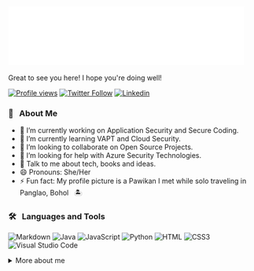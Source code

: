 ![hello, world](images/hello.svg)
<div>Great to see you here! I hope you're doing well!</div>

[![Profile views](https://visitor-badge.glitch.me/badge?page_id=iamsywid.iamsywid)][github]
[![Twitter Follow](https://img.shields.io/twitter/follow/iamsywid?style=social)][twitter]
[![Linkedin](https://img.shields.io/badge/LinkedIn-0A66C2?style=social&logo=linkedin)][linkedin]


### 🧩 &nbsp; About Me

- 🔭 I’m currently working on Application Security and Secure Coding.
- 🌱 I’m currently learning VAPT and Cloud Security.
- 👯 I’m looking to collaborate on Open Source Projects.
- 🤔 I’m looking for help with Azure Security Technologies.
- 💬 Talk to me about tech, books and ideas.
- 😄 Pronouns: She/Her
- ⚡ Fun fact: My profile picture is a Pawikan I met while solo traveling in Panglao, Bohol &nbsp; 🏝️

### 🛠 &nbsp; Languages and Tools
![Markdown](https://img.shields.io/badge/Markdown-000000?logo=markdown&logoColor=white&style=flat)
![Java](https://img.shields.io/badge/Java-007396?logo=java&logoColor=white&style=flat)
![JavaScript](https://img.shields.io/badge/JavaScript-F7DF1E?logo=javascript&logoColor=white&style=flat)
![Python](https://img.shields.io/badge/Python-3776AB?logo=python&logoColor=white&style=flat)
![HTML](https://img.shields.io/badge/HTML5-E34F26?logo=html5&logoColor=white&style=flat)
![CSS3](https://img.shields.io/badge/CSS3-1572B6?logo=css3&logoColor=white&style=flat)
![Visual Studio Code](https://img.shields.io/badge/Visual%20Studio%20Code-1572B6?logo=Visual%20Studio%20Code&logoColor=&style=flat)

<details>
<summary>More about me</summary> 

  ```java
    class HelloWorld {
        public static void main(String[] args) {
            System.out.println("Bonjour à tous! J'aime beaucoup apprendre les langues.");
            System.out.println("我懂一点汉语。");
            System.out.println("Ich komme von den Philippinen.");
            System.out.println("Masaya akong makilala kayo. \uD83D\uDE0A");
        }
    }
  ```

👩‍💻 &nbsp; I like reading, languages and note-taking!\
Recently trying to learn more about Zettelkasten and been exploring [Obsidian](https://obsidian.md/).

🐢 &nbsp; I may take a long time to process things.

🚀 &nbsp; We'll get there. Life is an adventure! &nbsp; 🌌

👩‍🌾 &nbsp; A time to grow. A time to learn.

![growing my notes](images/growing-my-notes-00.gif)

</details>

[github]: https://github.com/iamsywid
[linkedin]: https://www.linkedin.com/in/christinebalanaa/
[twitter]: https://twitter.com/iamsywid
